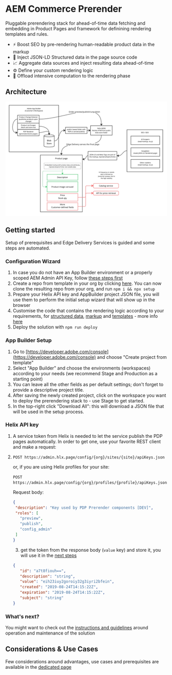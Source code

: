 # AEM Commerce Prerender

Pluggable prerendering stack for ahead-of-time data fetching and embedding in Product Pages and framework for definining rendering templates and rules.

* ⚡️ Boost SEO by pre-rendering human-readable product data in the markup
* 💉 Inject JSON-LD Structured data in the page source code
* 📈 Aggregate data sources and inject resulting data ahead-of-time
* ⚙️ Define your custom rendering logic
* 🧠 Offload intensive computation to the rendering phase

## Architecture

![Architecture](/docs/architecture.jpg)


## Getting started

  Setup of prerequisites and Edge Delivery Services is guided and some steps are automated.

### Configuration Wizard
  1. In case you do not have an App Builder environment or a properly scoped AEM Admin API Key, follow [these steps first](#app-builder-setup)
  1. Create a repo from template in your org by clicking [here](https://github.com/new?template_name=aem-commerce-prerender&template_owner=adobe-rnd). You can now clone the resulting repo from your org, and run `npm i && npx setup`
  1. Prepare your Helix API key and AppBuilder project JSON file, you will use them to perform the initial setup wizard that will show up in the browser
  1. Customise the code that contains the rendering logic according to your requirements, for [structured data](/actions/pdp-renderer/ldJson.js), [markup](/actions/pdp-renderer/render.js) and [templates](https://github.com/adobe-rnd/aem-commerce-prerender/tree/main/actions/pdp-renderer/templates) - more info [here](/docs/CUSTOMIZE.md)
  1. Deploy the solution with `npm run deploy`
  
### App Builder Setup
  1. Go to [https://developer.adobe.com/console](https://developer.adobe.com/console) and choose "Create project from template"
  1. Select "App Builder" and choose the environments (workspaces) according to your needs (we recommend Stage and Production as a starting point)
  1. You can leave all the other fields as per default settings; don't forget to provide a descriptive project title.
  1. After saving the newly created project, click on the workspace you want to deploy the prerendering stack to - use Stage to get started.
  1. In the top-right click "Download All": this will download a JSON file that will be used in the setup process.

### Helix API key
  1. A service token from Helix is needed to let the service publish the PDP pages automatically. In order to get one, use your favorite REST client and make a request:
  2. 
     `POST https://admin.hlx.page/config/{org}/sites/{site}/apiKeys.json`
     
     or, if you are using Helix profiles for your site:
     
     `POST https://admin.hlx.page/config/{org}/profiles/{profile}/apiKeys.json`
     
     Request body:
     ```json
     {
      "description": "Key used by PDP Prerender components [DEV]",
      "roles": [
        "preview",
        "publish",
        "config_admin"
      ]
     }
     ```
     3. get the token from the response body (`value` key) and store it, you will use it in the [next steps](#configuration-wizard)

     ```json
     {
        "id": "a7t8fiouh==",
        "description": "string",
        "value": "eih23iuy2goroiy32g3iyri2bfein",
        "created": "2019-08-24T14:15:22Z",
        "expiration": "2019-08-24T14:15:22Z",
        "subject": "string"
     }
     ```

### What's next?
 You might want to check out the [instructions and guidelines](/docs/POST-SETUP.md) around operation and maintenance of the solution

## Considerations & Use Cases
 Few considerations around advantages, use cases and prerequisites are available in the [dedicated page](/docs/USE-CASES.md)
